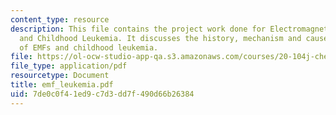 ```yaml
---
content_type: resource
description: This file contains the project work done for Electromagnetic Fields (EMFs)
  and Childhood Leukemia. It discusses the history, mechanism and cause and effect
  of EMFs and childhood leukemia.
file: https://ol-ocw-studio-app-qa.s3.amazonaws.com/courses/20-104j-chemicals-in-the-environment-toxicology-and-public-health-be-104j-spring-2005/7de0c0f41ed9c7d3dd7f490d66b26384_emf_leukemia.pdf
file_type: application/pdf
resourcetype: Document
title: emf_leukemia.pdf
uid: 7de0c0f4-1ed9-c7d3-dd7f-490d66b26384
---
```

